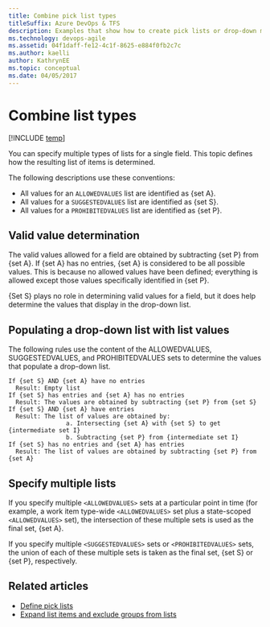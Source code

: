 ```yaml
---
title: Combine pick list types
titleSuffix: Azure DevOps & TFS
description: Examples that show how to create pick lists or drop-down menus by combining different types.
ms.technology: devops-agile
ms.assetid: 04f1daff-fe12-4c1f-8625-e884f0fb2c7c
ms.author: kaelli
author: KathrynEE
ms.topic: conceptual
ms.date: 04/05/2017
---
```


# Combine list types

[!INCLUDE [temp](../../includes/customization-phase-0-and-1-plus-version-header.md)]

You can specify multiple types of lists for a single field. This topic defines how the resulting list of items is determined.

The following descriptions use these conventions:

- All values for an `ALLOWEDVALUES` list are identified as {set A}.
- All values for a `SUGGESTEDVALUES` list are identified as {set S}.
- All values for a `PROHIBITEDVALUES` list are identified as {set P}.

## Valid value determination

The valid values allowed for a field are obtained by subtracting {set P} from {set A}. If {set A} has no entries, {set A} is considered to be all possible values. This is because no allowed values have been defined; everything is allowed except those values specifically identified in {set P}.

{Set S} plays no role in determining valid values for a field, but it does help determine the values that display in the drop-down list.

## Populating a drop-down list with list values

The following rules use the content of the ALLOWEDVALUES, SUGGESTEDVALUES, and PROHIBITEDVALUES sets to determine the values that populate a drop-down list.

```
If {set S} AND {set A} have no entries
  Result: Empty list
If {set S} has entries and {set A} has no entries
  Result: The values are obtained by subtracting {set P} from {set S}
If {set S} AND {set A} have entries
  Result: The list of values are obtained by:
                a. Intersecting {set A} with {set S} to get {intermediate set I}
                b. Subtracting {set P} from {intermediate set I}
If {set S} has no entries and {set A} has entries
  Result: The list of values are obtained by subtracting {set P} from {set A}
```

## Specify multiple lists

If you specify multiple `<ALLOWEDVALUES>` sets at a particular point in time (for example, a work item type-wide `<ALLOWEDVALUES>` set plus a state-scoped `<ALLOWEDVALUES>` set), the intersection of these multiple sets is used as the final set, {set A}.

If you specify multiple `<SUGGESTEDVALUES>` sets or `<PROHIBITEDVALUES>` sets, the union of each of these multiple sets is taken as the final set, {set S} or {set P}, respectively.

## Related articles

- [Define pick lists](define-pick-lists.md)
- [Expand list items and exclude groups from lists](expand-list-items-and-exclude-groups-from-lists.md)
